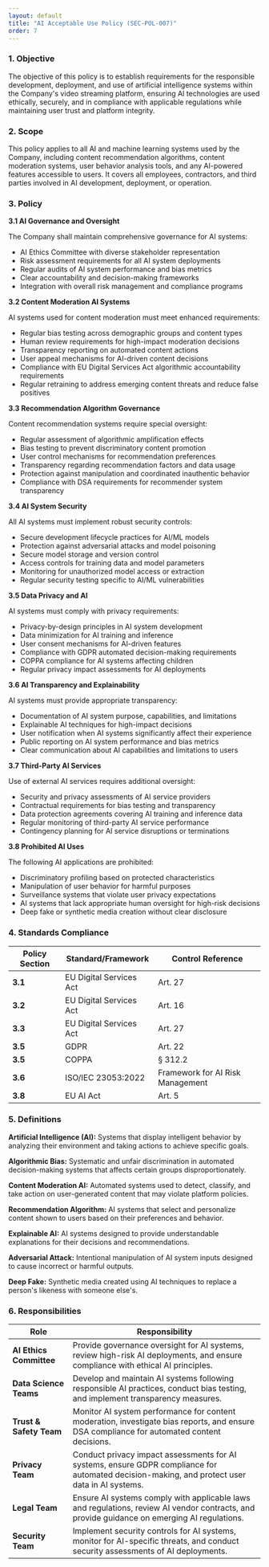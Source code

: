 ```yaml
---
layout: default
title: "AI Acceptable Use Policy (SEC-POL-007)"
order: 7
---
```


### 1. Objective

The objective of this policy is to establish requirements for the responsible development, deployment, and use of artificial intelligence systems within the Company's video streaming platform, ensuring AI technologies are used ethically, securely, and in compliance with applicable regulations while maintaining user trust and platform integrity.

### 2. Scope

This policy applies to all AI and machine learning systems used by the Company, including content recommendation algorithms, content moderation systems, user behavior analysis tools, and any AI-powered features accessible to users. It covers all employees, contractors, and third parties involved in AI development, deployment, or operation.

### 3. Policy

**3.1 AI Governance and Oversight**

The Company shall maintain comprehensive governance for AI systems:
- AI Ethics Committee with diverse stakeholder representation
- Risk assessment requirements for all AI system deployments
- Regular audits of AI system performance and bias metrics
- Clear accountability and decision-making frameworks
- Integration with overall risk management and compliance programs

**3.2 Content Moderation AI Systems**

AI systems used for content moderation must meet enhanced requirements:
- Regular bias testing across demographic groups and content types
- Human review requirements for high-impact moderation decisions
- Transparency reporting on automated content actions
- User appeal mechanisms for AI-driven content decisions
- Compliance with EU Digital Services Act algorithmic accountability requirements
- Regular retraining to address emerging content threats and reduce false positives

**3.3 Recommendation Algorithm Governance**

Content recommendation systems require special oversight:
- Regular assessment of algorithmic amplification effects
- Bias testing to prevent discriminatory content promotion
- User control mechanisms for recommendation preferences
- Transparency regarding recommendation factors and data usage
- Protection against manipulation and coordinated inauthentic behavior
- Compliance with DSA requirements for recommender system transparency

**3.4 AI System Security**

All AI systems must implement robust security controls:
- Secure development lifecycle practices for AI/ML models
- Protection against adversarial attacks and model poisoning
- Secure model storage and version control
- Access controls for training data and model parameters
- Monitoring for unauthorized model access or extraction
- Regular security testing specific to AI/ML vulnerabilities

**3.5 Data Privacy and AI**

AI systems must comply with privacy requirements:
- Privacy-by-design principles in AI system development
- Data minimization for AI training and inference
- User consent mechanisms for AI-driven features
- Compliance with GDPR automated decision-making requirements
- COPPA compliance for AI systems affecting children
- Regular privacy impact assessments for AI deployments

**3.6 AI Transparency and Explainability**

AI systems must provide appropriate transparency:
- Documentation of AI system purpose, capabilities, and limitations
- Explainable AI techniques for high-impact decisions
- User notification when AI systems significantly affect their experience
- Public reporting on AI system performance and bias metrics
- Clear communication about AI capabilities and limitations to users

**3.7 Third-Party AI Services**

Use of external AI services requires additional oversight:
- Security and privacy assessments of AI service providers
- Contractual requirements for bias testing and transparency
- Data protection agreements covering AI training and inference data
- Regular monitoring of third-party AI service performance
- Contingency planning for AI service disruptions or terminations

**3.8 Prohibited AI Uses**

The following AI applications are prohibited:
- Discriminatory profiling based on protected characteristics
- Manipulation of user behavior for harmful purposes
- Surveillance systems that violate user privacy expectations
- AI systems that lack appropriate human oversight for high-risk decisions
- Deep fake or synthetic media creation without clear disclosure

### 4. Standards Compliance

| **Policy Section** | **Standard/Framework** | **Control Reference** |
| --- | --- | --- |
| **3.1** | EU Digital Services Act | Art. 27 |
| **3.2** | EU Digital Services Act | Art. 16 |
| **3.3** | EU Digital Services Act | Art. 27 |
| **3.5** | GDPR | Art. 22 |
| **3.5** | COPPA | § 312.2 |
| **3.6** | ISO/IEC 23053:2022 | Framework for AI Risk Management |
| **3.8** | EU AI Act | Art. 5 |

### 5. Definitions

**Artificial Intelligence (AI):** Systems that display intelligent behavior by analyzing their environment and taking actions to achieve specific goals.

**Algorithmic Bias:** Systematic and unfair discrimination in automated decision-making systems that affects certain groups disproportionately.

**Content Moderation AI:** Automated systems used to detect, classify, and take action on user-generated content that may violate platform policies.

**Recommendation Algorithm:** AI systems that select and personalize content shown to users based on their preferences and behavior.

**Explainable AI:** AI systems designed to provide understandable explanations for their decisions and recommendations.

**Adversarial Attack:** Intentional manipulation of AI system inputs designed to cause incorrect or harmful outputs.

**Deep Fake:** Synthetic media created using AI techniques to replace a person's likeness with someone else's.

### 6. Responsibilities

| Role | Responsibility |
| --- | --- |
| **AI Ethics Committee** | Provide governance oversight for AI systems, review high-risk AI deployments, and ensure compliance with ethical AI principles. |
| **Data Science Teams** | Develop and maintain AI systems following responsible AI practices, conduct bias testing, and implement transparency measures. |
| **Trust & Safety Team** | Monitor AI system performance for content moderation, investigate bias reports, and ensure DSA compliance for automated content decisions. |
| **Privacy Team** | Conduct privacy impact assessments for AI systems, ensure GDPR compliance for automated decision-making, and protect user data in AI systems. |
| **Legal Team** | Ensure AI systems comply with applicable laws and regulations, review AI vendor contracts, and provide guidance on emerging AI regulations. |
| **Security Team** | Implement security controls for AI systems, monitor for AI-specific threats, and conduct security assessments of AI deployments. |

